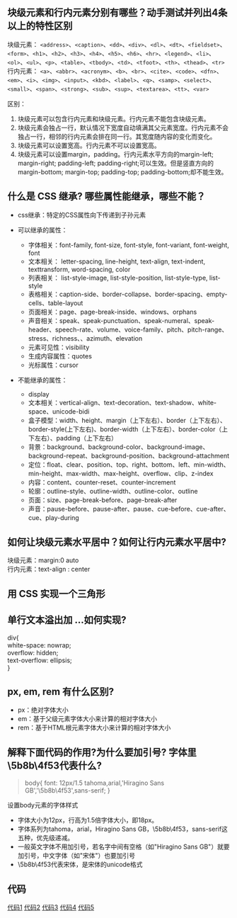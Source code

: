 ## 块级元素和行内元素分别有哪些？动手测试并列出4条以上的特性区别

块级元素：
`<address>`、`<caption>`、`<dd>`、`<div>`、`<dl>`、`<dt>`、`<fieldset>`、`<form>`、`<h1>`、`<h2>`、`<h3>`、`<h4>`、`<h5>`、`<h6>`、`<hr>`、`<legend>`、`<li>`、`<ol>`、`<ul>`、`<p>`、`<table>`、`<tbody>`、`<td>`、`<tfoot>`、`<th>`、`<thead>`、`<tr>`
行内元素：
`<a>`、`<abbr>`、`<acronym>`、`<b>`、`<br>`、`<cite>`、`<code>`、`<dfn>`、`<em>`、`<i>`、`<img>`、`<input>`、`<kbd>`、`<label>`、`<q>`、`<samp>`、`<select>`、`<small>`、`<span>`、`<strong>`、`<sub>`、`<sup>`、`<textarea>`、`<tt>`、`<var>`

区别：
1. 块级元素可以包含行内元素和块级元素。行内元素不能包含块级元素。
2. 块级元素会独占一行，默认情况下宽度自动填满其父元素宽度。行内元素不会独占一行，相邻的行内元素会排在同一行。其宽度随内容的变化而变化。
3. 块级元素可以设置宽高。行内元素不可以设置宽高。
4. 块级元素可以设置margin，padding。行内元素水平方向的margin-left; margin-right; padding-left; padding-right;可以生效。但是竖直方向的margin-bottom; margin-top; padding-top; padding-bottom;却不能生效。

## 什么是 CSS 继承? 哪些属性能继承，哪些不能？
* css继承：特定的CSS属性向下传递到子孙元素
* 可以继承的属性：
  * 字体相关：font-family, font-size, font-style, font-variant, font-weight, font
  * 文本相关： letter-spacing, line-height,  text-align, text-indent, texttransform,  word-spacing, color
  * 列表相关： list-style-image, list-style-position, list-style-type, list-style
  * 表格相关：caption-side、border-collapse、border-spacing、empty-cells、table-layout
  * 页面相关：page、page-break-inside、windows、orphans
  * 声音相关：speak、speak-punctuation、speak-numeral、speak-header、speech-rate、volume、voice-family、pitch、pitch-range、stress、richness、、azimuth、elevation
  * 元素可见性：visibility
  * 生成内容属性：quotes
  * 光标属性：cursor

* 不能继承的属性：
  * display
  * 文本相关：vertical-align、text-decoration、text-shadow、white-space、unicode-bidi
  * 盒子模型：width、height、margin（上下左右）、border（上下左右）、border-style(上下左右)、border-width（上下左右）、border-color（上下左右）、padding（上下左右）
  * 背景：background、background-color、background-image、background-repeat、background-position、background-attachment
  * 定位：float、clear、position、top、right、bottom、left、min-width、min-height、max-width、max-height、overflow、clip、z-index
  * 内容：content、counter-reset、counter-increment
  * 轮廓：outline-style、outline-width、outline-color、outline
  * 页面：size、page-break-before、page-break-after
  * 声音：pause-before、pause-after、pause、cue-before、cue-after、cue、play-during

## 如何让块级元素水平居中？如何让行内元素水平居中?
块级元素：margin:0 auto  
行内元素：text-align : center

## 用 CSS 实现一个三角形
## 单行文本溢出加 ...如何实现?
> 
div{  
  white-space: nowrap;  
  overflow: hidden;  
  text-overflow: ellipsis;  
}

## px, em, rem 有什么区别?
* px：绝对字体大小
* em：基于父级元素字体大小来计算的相对字体大小
* rem：基于HTML根元素字体大小来计算的相对字体大小

## 解释下面代码的作用?为什么要加引号? 字体里\5b8b\4f53代表什么?
> body{
  font: 12px/1.5 tahoma,arial,'Hiragino Sans GB','\5b8b\4f53',sans-serif;
}

设置body元素的字体样式
* 字体大小为12px，行高为1.5倍字体大小，即18px。
* 字体系列为tahoma，arial，Hiragino Sans GB，\5b8b\4f53，sans-serif这五种，优先级递减。
* 一般英文字体不用加引号，若名字中间有空格（如"Hiragino Sans GB"）就要加引号，中文字体（如"宋体"）也要加引号
* \5b8b\4f53代表宋体，是宋体的unicode格式

## 代码
[代码1](http://js.jirengu.com/doba/1/edit?html,output)
[代码2](http://js.jirengu.com/wowi/2/edit?html,output)
[代码3](http://js.jirengu.com/pexa/2/edit?html,output)
[代码4](http://js.jirengu.com/bono/1/edit?html,output)
[代码5](http://js.jirengu.com/mipeq/1/edit?html,output)